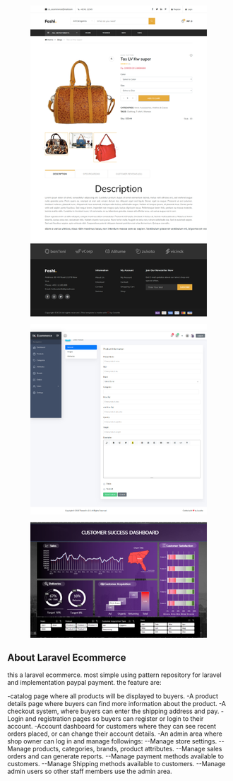 <p align="center"><img src="screanshoot/produk.png" width="400"></p>
<p align="center"><img src="screanshoot/admin-produk.png" width="400"></p>
<p align="center"><img src="screanshoot/Screenshot+29_123.png" width="400"></p>



## About Laravel Ecommerce

this a laravel ecommerce. most simple using pattern repository for laravel and implementation paypal payment. the feature are:

-catalog page where all products will be displayed to buyers.
-A product details page where buyers can find more information about the product.
-A checkout system, where buyers can enter the shipping address and pay.
-Login and registration pages so buyers can register or login to their account.
-Account dashboard for customers where they can see recent orders placed, or can change their account details.
-An admin area where shop owner can log in and manage followings:
--Manage store settings.
--Manage products, categories, brands, product attributes.
--Manage sales orders and can generate reports.
--Manage payment methods available to customers.
--Manage Shipping methods available to customers.
--Manage admin users so other staff members use the admin area.
